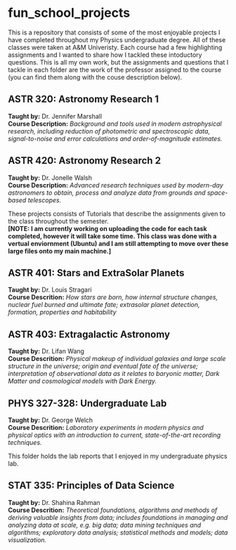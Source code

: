 # fun_school_projects
This is a repository that consists of some of the most enjoyable projects I have completed throughout my Physics undergraduate degree. All of these classes were taken at A&M Univeristy. Each course had a few highlighting assignments and I wanted to share how I tackled these intoductory questions. This is all my own work, but the assignments and questions that I tackle in each folder are the work of the professor assigned to the course (you can find them along with the couse description below).



## ASTR 320: Astronomy Research 1

**Taught by:** Dr. Jennifer Marshall \
**Course Description:** *Background and tools used in modern astrophysical research, including reduction of photometric and spectroscopic data, signal-to-noise and error calculations and order-of-magnitude estimates.* 


## ASTR 420: Astronomy Research 2

**Taught by:** Dr. Jonelle Walsh \
**Course Description:** *Advanced research techniques used by modern-day astronomers to obtain, process and analyze data from grounds and space-based telescopes.* 

These projects consists of Tutorials that describe the assignments given to the class throughout the semester. \
**[NOTE: I am currently working on uploading the code for each task completed, however it will take some time. This class was done with a vertual enviornment (Ubuntu) and I am still attempting to move over these large files onto my main machine.]**


## ASTR 401: Stars and ExtraSolar Planets

**Taught by:** Dr. Louis Stragari \
**Course Descrition:** *How stars are born, how internal structure changes, nuclear fuel burned and ultimate fate; extrasolar planet detection, formation, properties and habitability* 

## ASTR 403: Extragalactic Astronomy

**Taught by:** Dr. Lifan Wang \
**Course Descrition:** *Physical makeup of individual galaxies and large scale structure in the universe; origin and eventual fate of the universe; interpretation of observational data as it relates to baryonic matter, Dark Matter and cosmological models with Dark Energy.* 


## PHYS 327-328: Undergraduate Lab

**Taught by:** Dr. George Welch \
**Course Descrition:** *Laboratory experiments in modern physics and physical optics with an introduction to current, state-of-the-art recording techniques.* 

This folder holds the lab reports that I enjoyed in my undergraduate physics lab.


## STAT 335: Principles of Data Science

**Taught by:** Dr. Shahina Rahman \
**Course Descrition:** *Theoretical foundations, algorithms and methods of deriving valuable insights from data; includes foundations in managing and analyzing data at scale, e.g. big data; data mining techniques and algorithms; exploratory data analysis; statistical methods and models; data visualization.*  
